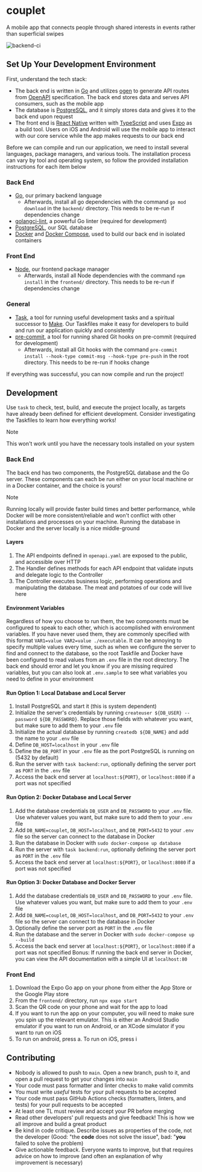 # couplet
A mobile app that connects people through shared interests in events rather than superficial swipes

![backend-ci](https://github.com/GenerateNU/couplet/actions/workflows/backend-ci.yaml/badge.svg)

## Set Up Your Development Environment
First, understand the tech stack:

- The back end is written in [Go](https://go.dev/) and utilizes [ogen](https://ogen.dev/) to generate API routes from [OpenAPI](https://www.openapis.org/) specification. The back end stores data and serves API consumers, such as the mobile app
- The database is [PostgreSQL](https://www.postgresql.org/), and it simply stores data and gives it to the back end upon request
- The front end is [React Native](https://reactnative.dev/) written with [TypeScript](https://www.typescriptlang.org/) and uses [Expo](https://expo.dev/) as a build tool. Users on iOS and Android will use the mobile app to interact with our core service while the app makes requests to our back end

Before we can compile and run our application, we need to install several languages, package managers, and various tools.
The installation process can vary by tool and operating system, so follow the provided installation instructions for each item below

### Back End
- [Go](https://go.dev/doc/install), our primary backend language
  - Afterwards, install all go dependencies with the command `go mod download` in the `backend/` directory. This needs to be re-run if dependencies change
- [golangci-lint](https://golangci-lint.run/usage/install/#local-installation), a powerful Go linter (required for development)
- [PostgreSQL](https://www.postgresql.org/download/), our SQL database
- [Docker](https://docs.docker.com/get-docker/) and [Docker Compose](https://docs.docker.com/compose/install/), used to build our back end in isolated containers

### Front End
- [Node](https://nodejs.org/en/learn/getting-started/how-to-install-nodejs), our frontend package manager
  - Afterwards, install all Node dependencies with the command `npm install` in the `frontend/` directory. This needs to be re-run if dependencies change

### General
- [Task](https://taskfile.dev/installation/), a tool for running useful development tasks and a spiritual successor to [Make](https://www.gnu.org/software/make/). Our Taskfiles make it easy for developers to build and run our application quickly and consistently
- [pre-commit](https://pre-commit.com/), a tool for running shared Git hooks on pre-commit (required for development)
  - Afterwards, install all Git hooks with the command `pre-commit install --hook-type commit-msg --hook-type pre-push` in the root directory. This needs to be re-run if hooks change

If everything was successful, you can now compile and run the project!

## Development
Use `task` to check, test, build, and execute the project locally, as targets have already been defined for efficient development. Consider investigating the Taskfiles to learn how everything works!

> [!NOTE]
> This won't work until you have the necessary tools installed on your system

### Back End
The back end has two components, the PostgreSQL database and the Go server. These components can each be run either on your local machine or in a Docker container, and the choice is yours!

> [!NOTE]
> Running locally will provide faster build times and better performance, while Docker will be more consistent/reliable and won't conflict with other installations and processes on your machine. Running the database in Docker and the server locally is a nice middle-ground

#### Layers
1. The API endpoints defined in `openapi.yaml` are exposed to the public, and accessible over HTTP
2. The Handler defines methods for each API endpoint that validate inputs and delegate logic to the Controller
3. The Controller executes business logic, performing operations and manipulating the database. The meat and potatoes of our code will live here

#### Environment Variables
Regardless of how you choose to run them, the two components must be configured to speak to each other, which is accomplished with environment variables. If you have never used them, they are commonly specified with this format `VAR1=value VAR2=value ./executable`. It can be annoying to specify multiple values every time, such as when we configure the server to find and connect to the database, so the root Taskfile and Docker have been configured to read values from an `.env` file in the root directory. The back end should error and let you know if you are missing required variables, but you can also look at `.env.sample` to see what variables you need to define in your environment

#### Run Option 1: Local Database and Local Server
1. Install PostgreSQL and start it (this is system dependent)
2. Initialize the server's credentials by running `createuser ${DB_USER} --password ${DB_PASSWORD}`. Replace those fields with whatever you want, but make sure to add them to your `.env` file
3. Initialize the actual database by running `createdb ${DB_NAME}` and add the name to your `.env` file
4. Define `DB_HOST=localhost` in your `.env` file
5. Define the `DB_PORT` in your `.env` file as the port PostgreSQL is running on (5432 by default)
6. Run the server with `task backend:run`, optionally defining the server port as `PORT` in the `.env` file
7. Access the back end server at `localhost:${PORT}`, or `localhost:8080` if a port was not specified

#### Run Option 2: Docker Database and Local Server
1. Add the database credentials `DB_USER` and `DB_PASSWORD` to your `.env` file. Use whatever values you want, but make sure to add them to your `.env` file
2. Add `DB_NAME=couplet`, `DB_HOST=localhost`, and `DB_PORT=5432` to your `.env` file so the server can connect to the database in Docker
3. Run the database in Docker with `sudo docker-compose up database`
4. Run the server with `task backend:run`, optionally defining the server port as `PORT` in the `.env` file
5. Access the back end server at `localhost:${PORT}`, or `localhost:8080` if a port was not specified

#### Run Option 3: Docker Database and Docker Server
1. Add the database credentials `DB_USER` and `DB_PASSWORD` to your `.env` file. Use whatever values you want, but make sure to add them to your `.env` file
2. Add `DB_NAME=couplet`, `DB_HOST=localhost`, and `DB_PORT=5432` to your `.env` file so the server can connect to the database in Docker
3. Optionally define the server port as `PORT` in the `.env` file
4. Run the database and the server in Docker with `sudo docker-compose up --build`
5. Access the back end server at `localhost:${PORT}`, or `localhost:8080` if a port was not specified
Bonus: If running the back end server in Docker, you can view the API documentation with a simple UI at `localhost:80`

### Front End
1. Download the Expo Go app on your phone from either the App Store or the Google Play store
2. From the `frontend/` directory, run `npx expo start`
3. Scan the QR code on your phone and wait for the app to load
4. If you want to run the app on your computer, you will need to make sure you spin up the relevant emulator. This is either an Android Studio emulator if you want to run on Android, or an XCode simulator if you want to run on iOS
5. To run on android, press a. To run on iOS, press i

## Contributing
- Nobody is allowed to push to `main`. Open a new branch, push to it, and open a pull request to get your changes into `main`
- Your code must pass formatter and linter checks to make valid commits
- You must write *useful* tests for your pull requests to be accepted
- Your code must pass GitHub Actions checks (formatters, linters, and tests) for your pull requests to be accepted
- At least one TL must review and accept your PR before merging
- Read other developers' pull requests and give feedback! This is how we all improve and build a great product
- Be kind in code critique. Describe issues as properties of the code, not the developer (Good: "the **code** does not solve the issue", bad: "**you** failed to solve the problem)
- Give actionable feedback. Everyone wants to improve, but that requires advice on how to improve (and often an explanation of why improvement is necessary)
